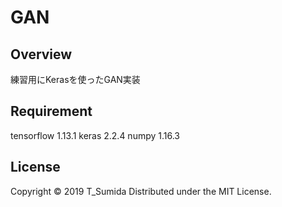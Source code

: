 # GAN
## Overview
練習用にKerasを使ったGAN実装


## Requirement
tensorflow  1.13.1
keras       2.2.4
numpy       1.16.3


## License
Copyright © 2019 T_Sumida Distributed under the MIT License.
